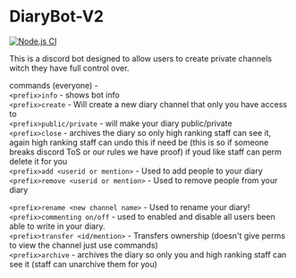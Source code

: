# DiaryBot-V2
[![Node.js CI](https://github.com/ConniBug/DiaryBot-V2/actions/workflows/node.js.yml/badge.svg)](https://github.com/ConniBug/DiaryBot-V2/actions/workflows/node.js.yml)

This is a discord bot designed to allow users to create private channels witch they have full control over.

commands (everyone) -
<br> 
`<prefix>info` - shows bot info
<br> 
`<prefix>create` - Will create a new diary channel that only you have access to
<br> 
`<prefix>public/private` - will make your diary public/private
<br> 
`<prefix>close` - archives the diary so only high ranking staff can see it, again high ranking staff can undo this if need be (this is so if someone breaks discord ToS or our rules we have proof) if youd like staff can perm delete it for you
<br> 
`<prefix>add <userid or mention>` - Used to add people to your diary
<br> 
`<prefix>remove <userid or mention>` - Used to remove people from  your diary
<br>

`<prefix>rename <new channel name>` - Used to rename your diary!
<br>
`<prefix>commenting on/off` - used to enabled and disable all users been able to write in your diary.
<br> 
`<prefix>transfer <id/mention>` - Transfers ownership (doesn't give perms to view the channel just use commands)
<br>
`<prefix>archive` - archives the diary so only you and high ranking staff can see it (staff can unarchive them for you)

